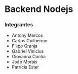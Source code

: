 # Backend Nodejs

### Integrantes

- Antony Marcos
- Carlos Guilherme
- Filipe Granja
- Gabriel Vinicius
- Giovanna Cunha
- João Morais
- Patrícia Ester